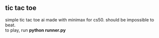 ## tic tac toe
simple tic tac toe ai made with minimax for cs50. should be impossible to beat. <br/>
to play, run **python runner.py** 
